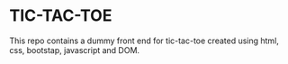 # TIC-TAC-TOE
This repo contains a dummy front end for tic-tac-toe created using html, css, bootstap, javascript and DOM.
